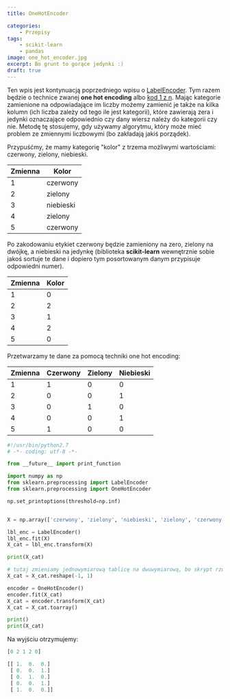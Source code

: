 ```yaml
---
title: OneHotEncoder

categories:
    - Przepisy
tags:
    - scikit-learn
    - pandas
image: one_hot_encoder.jpg
excerpt: Bo grunt to gorące jedynki :)
draft: true
---
```

Ten wpis jest kontynuacją poprzedniego wpisu o [LabelEncoder](/blog/2016/09/10/label-encoder). Tym razem będzie o technice zwanej __one hot encoding__ albo [kod 1 z n](https://pl.wikipedia.org/wiki/Kod_1_z_n). Mając kategorie zamienione na odpowiadające im liczby możemy zamienić je także na kilka kolumn (ich liczba zależy od tego ile jest kategorii), które zawierają zera i jedynki oznaczające odpowiednio czy dany wiersz należy do kategorii czy nie. Metodę tę stosujemy, gdy używamy algorytmu, który może mieć problem ze zmiennymi liczbowymi (bo zakładają jakiś porządek).

Przypuśćmy, że mamy kategorię "kolor" z trzema możliwymi wartościami: czerwony, zielony, niebieski.

| Zmienna | Kolor     |
| ------- | --------- |
| 1       | czerwony  |
| 2       | zielony   |
| 3       | niebieski |
| 4       | zielony   |
| 5       | czerwony  |

Po zakodowaniu etykiet czerwony będzie zamieniony na zero, zielony na dwójkę, a niebieski na jedynkę (biblioteka __scikit-learn__ wewnętrznie sobie jakoś sortuje te dane i dopiero tym posortowanym danym przypisuje odpowiedni numer).

| Zmienna | Kolor     |
| ------- | --------- |
| 1       | 0         |
| 2       | 2         |
| 3       | 1         |
| 4       | 2         |
| 5       | 0         |

Przetwarzamy te dane za pomocą techniki one hot encoding:


| Zmienna | Czerwony  | Zielony | Niebieski |
| ------- | --------- | ------- | --------- |
| 1       | 1         | 0       | 0         |
| 2       | 0         | 0       | 1         |
| 3       | 0         | 1       | 0         |
| 4       | 0         | 0       | 1         |
| 5       | 1         | 0       | 0         |

```python
#!/usr/bin/python2.7
# -*- coding: utf-8 -*-

from __future__ import print_function

import numpy as np
from sklearn.preprocessing import LabelEncoder
from sklearn.preprocessing import OneHotEncoder

np.set_printoptions(threshold=np.inf)


X = np.array(['czerwony', 'zielony', 'niebieski', 'zielony', 'czerwony'])

lbl_enc = LabelEncoder()
lbl_enc.fit(X)
X_cat = lbl_enc.transform(X)

print(X_cat)

# tutaj zmieniamy jednowymiarową tablicę na dwuwymiarową, bo skrypt rzuca błędem
X_cat = X_cat.reshape(-1, 1)

encoder = OneHotEncoder()
encoder.fit(X_cat)
X_cat = encoder.transform(X_cat)
X_cat = X_cat.toarray()

print()
print(X_cat)
```

Na wyjściu otrzymujemy:

```python
[0 2 1 2 0]

[[ 1.  0.  0.]
 [ 0.  0.  1.]
 [ 0.  1.  0.]
 [ 0.  0.  1.]
 [ 1.  0.  0.]]
```